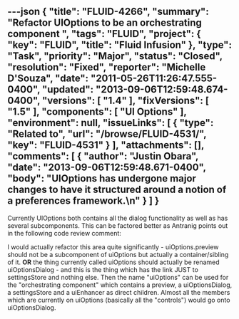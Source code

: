 ---json
{
  "title": "FLUID-4266",
  "summary": "Refactor UIOptions to be an orchestrating component ",
  "tags": "FLUID",
  "project": {
    "key": "FLUID",
    "title": "Fluid Infusion"
  },
  "type": "Task",
  "priority": "Major",
  "status": "Closed",
  "resolution": "Fixed",
  "reporter": "Michelle D'Souza",
  "date": "2011-05-26T11:26:47.555-0400",
  "updated": "2013-09-06T12:59:48.674-0400",
  "versions": [
    "1.4"
  ],
  "fixVersions": [
    "1.5"
  ],
  "components": [
    "UI Options"
  ],
  "environment": null,
  "issueLinks": [
    {
      "type": "Related to",
      "url": "/browse/FLUID-4531/",
      "key": "FLUID-4531"
    }
  ],
  "attachments": [],
  "comments": [
    {
      "author": "Justin Obara",
      "date": "2013-09-06T12:59:48.671-0400",
      "body": "UIOptions has undergone major changes to have it structured around a notion of a preferences framework.\n"
    }
  ]
}
---
Currently UIOptions both contains all the dialog functionality as well as has several subcomponents. This can be factored better as Antranig points out in the following code review comment:

I would actually refactor this area quite significantly - uiOptions.preview should not be a subcomponent of uiOptions but actually a container/sibling of it. **OR** the thing currently called uiOptions should actually be renamed uiOptionsDialog - and this is the thing which has the link JUST to settingsStore and nothing else. Then the name "uiOptions" can be used for the "orchestrating component" which contains a preview, a uiOptionsDialog, a settingsStore and a uiEnhancer as direct children. Almost all the members which are currently on uiOptions (basically all the "controls") would go onto uiOptionsDialog.

        
